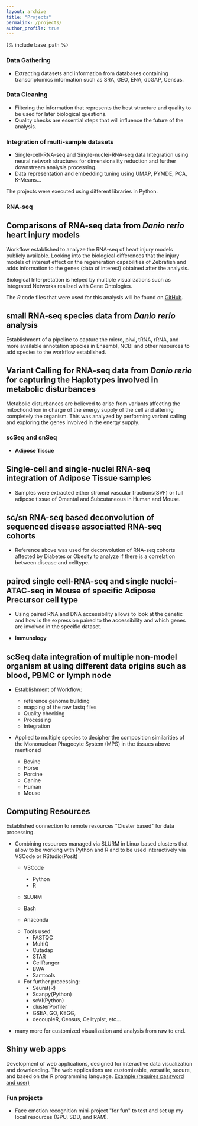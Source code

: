 ```yaml
---
layout: archive
title: "Projects"
permalink: /projects/
author_profile: true
---
```


{% include base_path %}



### Data Gathering

  - Extracting datasets and information from databases containing transcriptomics information such as SRA, GEO, ENA, dbGAP, Census.

### Data Cleaning

  - Filtering the information that represents the best structure and quality to be used for later biological questions.
  - Quality checks are essential steps that will influence the future of the analysis. 


### Integration of multi-sample datasets

- Single-cell-RNA-seq and Single-nuclei-RNA-seq data Integration using neural network structures for dimensionality reduction and further downstream analysis processing.
- Data representation and embedding tuning using UMAP, PYMDE, PCA, K-Means...

The projects were executed using different libraries in Python.



### RNA-seq 

## Comparisons of RNA-seq data from *Danio rerio* heart injury models

Workflow established to analyze the RNA-seq of heart injury models publicly available. Looking into the biological differences that the injury models of interest effect on the regeneration capabilities of Zebrafish and adds information to the genes (data of interest) obtained after the analysis.

<!---   <img alt="alt_text" width="1920px" height="1080px" src="/images/Figure1_corrected_Shape_and_Index_v4.png" /> -->



Biological Interpretation is helped by multiple visualizations such as Integrated Networks realized with Gene Ontologies.

<!---   <img alt="alt_text" width="1920px" height="1080px" src="/images/Networks_4.5_3_Injuries.png"/> -->


The *R* code files that were used for this analysis will be found on <a href="[https://github.com/j](https://github.com/MercaderLabAnatomy/PUB_Botos_et_al_2022)">GitHub</a>.


## small RNA-seq species data from *Danio rerio* analysis

Establishment of a pipeline to capture the micro, piwi, tRNA, rRNA, and more available annotation species in Ensembl, NCBI and other resources to add species to the workflow established.



## Variant Calling for RNA-seq data from *Danio rerio* for capturing the Haplotypes involved in metabolic disturbances

Metabolic disturbances are believed to arise from variants affecting the mitochondrion in charge of the energy supply of the cell and altering completely the organism. This was analyzed by performing variant calling and exploring the genes involved in the energy supply.


### scSeq and snSeq

- **Adipose Tissue**

## Single-cell and single-nuclei RNA-seq integration of Adipose Tissue samples

  - Samples were extracted either stromal vascular fractions(SVF) or full adipose tissue of Omental and Subcutaneous in Human and Mouse.

    
## sc/sn RNA-seq based deconvolution of sequenced disease associatted RNA-seq cohorts 

  - Reference above was used for deconvolution of RNA-seq cohorts affected by Diabetes or Obesity to analyze if there is a correlation between disease and celltype.


## paired single cell-RNA-seq and single nuclei-ATAC-seq in Mouse of specific Adipose Precursor cell type

  - Using paired RNA and DNA accessibility  allows to look at the genetic and how is the expression paired to the accessibility and which genes are involved in the specific dataset.

- **Immunology**

## scSeq data integration of multiple non-model organism at using different data origins such as blood, PBMC or lymph node

  - Establishment of Workflow:
      + reference genome building
      + mapping of the raw fastq files
      + Quality checking
      + Processing
      + Integration
   
  - Applied to multiple species to decipher the composition similarities of the Mononuclear Phagocyte System (MPS) in the tissues above mentioned
      + Bovine
      + Horse
      + Porcine
      + Canine
      + Human
      + Mouse
        



## Computing Resources
Established connection to remote resources "Cluster based" for data processing.

- Combining resources managed via SLURM in Linux based clusters that allow to be working with Python and R  and to be used interactively via VSCode or RStudio(Posit)
    + VSCode
        * Python
        * R
          
    + SLURM
    + Bash
    + Anaconda

  - Tools used:
    + FASTQC
    + MultiQ
    + Cutadap
    + STAR
    + CellRanger
    + BWA
    + Samtools
  - For further processing:
    + Seurat(R)
    + Scanpy(Python)
    + scVI(Python)
    + clusterPorfiler
    + GSEA, GO, KEGG,
    + decoupleR, Census, Celltypist, etc...

* many more for customized visualization and analysis from raw to end.

## Shiny web apps

Development of web applications, designed for interactive data visualization and downloading.
The web applications are customizable, versatile, secure, and based on the R programming language.
<a href="https://marius-alex.shinyapps.io/MitacoRa">Example (requires password and user)</a>

### Fun projects

- Face emotion recognition mini-project "for fun" to test and set up my local resources (GPU, SDD, and RAM).
